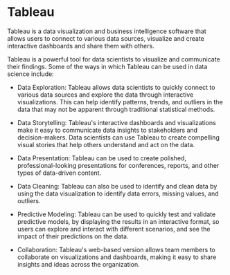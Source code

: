 # Tableau
Tableau is a data visualization and business intelligence software that allows users to connect to various data sources, visualize and create interactive dashboards and share them with others.

Tableau is a powerful tool for data scientists to visualize and communicate their findings. Some of the ways in which Tableau can be used in data science include:

* Data Exploration: Tableau allows data scientists to quickly connect to various data sources and explore the data through interactive visualizations. This can help identify patterns, trends, and outliers in the data that may not be apparent through traditional statistical methods.

* Data Storytelling: Tableau's interactive dashboards and visualizations make it easy to communicate data insights to stakeholders and decision-makers. Data scientists can use Tableau to create compelling visual stories that help others understand and act on the data.

* Data Presentation: Tableau can be used to create polished, professional-looking presentations for conferences, reports, and other types of data-driven content.

* Data Cleaning: Tableau can also be used to identify and clean data by using the data visualization to identify data errors, missing values, and outliers.

* Predictive Modeling: Tableau can be used to quickly test and validate predictive models, by displaying the results in an interactive format, so users can explore and interact with different scenarios, and see the impact of their predictions on the data.

* Collaboration: Tableau's web-based version allows team members to collaborate on visualizations and dashboards, making it easy to share insights and ideas across the organization.
